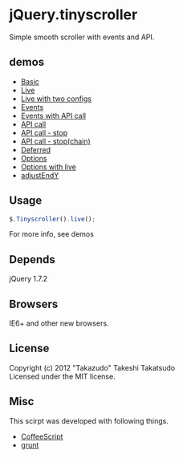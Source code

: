 # jQuery.tinyscroller

Simple smooth scroller with events and API.

## demos

* [Basic](http://takazudo.github.com/jQuery.tinyscroller/demos/basic.html)
* [Live](http://takazudo.github.com/jQuery.tinyscroller/demos/live.html)
* [Live with two configs](http://takazudo.github.com/jQuery.tinyscroller/demos/live2.html)
* [Events](http://takazudo.github.com/jQuery.tinyscroller/demos/events.html)
* [Events with API call](http://takazudo.github.com/jQuery.tinyscroller/demos/events2.html)
* [API call](http://takazudo.github.com/jQuery.tinyscroller/demos/apicall.html)
* [API call - stop](http://takazudo.github.com/jQuery.tinyscroller/demos/stop.html)
* [API call - stop(chain)](http://takazudo.github.com/jQuery.tinyscroller/demos/stopchain.html)
* [Deferred](http://takazudo.github.com/jQuery.tinyscroller/demos/deferred.html)
* [Options](http://takazudo.github.com/jQuery.tinyscroller/demos/options.html)
* [Options with live](http://takazudo.github.com/jQuery.tinyscroller/demos/options2.html)
* [adjustEndY](http://takazudo.github.com/jQuery.tinyscroller/demos/adjustendy.html)

## Usage

```javascript
$.Tinyscroller().live();
```
For more info, see demos

## Depends

jQuery 1.7.2  

## Browsers

IE6+ and other new browsers.  

## License

Copyright (c) 2012 "Takazudo" Takeshi Takatsudo  
Licensed under the MIT license.

## Misc

This scirpt was developed with following things.  

 * [CoffeeScript][coffeescript]
 * [grunt][grunt]

[coffeescript]: http://coffeescript.org/ "CoffeeScript"
[grunt]: https://github.com/cowboy/grunt "grunt"
